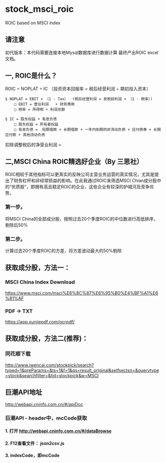 # stock_msci_roic
ROIC based on MSCI index

## 请注意
初代版本：本代码需要连接本地Mysql数据库进行数据计算
最终产出ROIC excel文档。

## 一, ROIC是什么？
ROIC = NOPLAT ÷ IC （投资资本回报率 = 税后经营利润 ÷ 期初投入资本）

    § NOPLAT = EBIT × （1 - Tax）  (税后经营利润 = 息税前利润 × （1 - 税率）)
        □ EBIT = 营业利润   + 财务费用
        □ 税率 = 所得税 ÷ 利润总额

    § IC = 股东权益 + 有息负债
        □ 股东权益 = 所有者权益
        □ 有息负债 =  短期借款 + 长期借款 + 一年内到期的非流动负债 + 应付债券 + 长期应付款 + 其他流动负债


扣除调整税后的净营业利润 = 

## 二,MSCI China ROIC精选好企业（By 三思社）
ROIC相较于其他指标可以更真实的反映公司主营业务运营的真实情况，尤其是提出了财务杠杆和非经常损益的影响。在此我通过ROIC来筛选MSCI Chian成分股中的“优质股”，即拥有高且稳定ROIC的企业，这些企业有较深的护城河及竞争优势。
### 第一步。
将MSCI China的全部成分股，按照过去20个季度ROIC的中位数进行高低排序，剔除后50%
### 第二步。
计算过去20个季度ROIC的方差，将方差波动最大的50%剔除

## 获取成分股，方法一：
### MSCI China Index Download
https://www.msci.com/msci%E6%8C%87%E6%95%B0%E4%BF%A1%E6%81%AF

### PDF -> TXT
https://app.xunjiepdf.com/ocrpdf/
## 获取成分股，方法二(推荐)：

### 同花顺下载
http://www.iwencai.com/stockpick/search?typed=1&preParams=&ts=1&f=1&qs=result_original&selfsectsn=&querytype=stock&searchfilter=&tid=stockpick&w=MSCI

## 巨潮API地址
http://webapi.cninfo.com.cn/#/apiDoc

### 巨潮API - header中，mcCode获取
#### 1. 打开 http://webapi.cninfo.com.cn/#/dataBrowse
#### 2. F12查看文件： json2csv.js
#### 3. indexCode，即mcCode